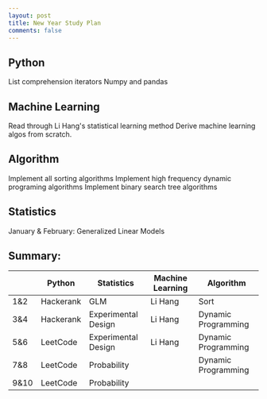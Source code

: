 ```yaml
---
layout: post
title: New Year Study Plan
comments: false
---
```



## Python
List comprehension
iterators
Numpy and pandas


## Machine Learning
Read through Li Hang's statistical learning method
Derive machine learning algos from scratch.

## Algorithm
Implement all sorting algorithms
Implement high frequency dynamic programing algorithms
Implement binary search tree algorithms


## Statistics
January & February: Generalized Linear Models


## Summary:
|      | Python    | Statistics          | Machine Learning | Algorithm           |
|------|-----------|---------------------|------------------|---------------------|
| 1&2  | Hackerank | GLM                 | Li Hang          | Sort                |
| 3&4  | Hackerank | Experimental Design | Li Hang          | Dynamic Programming |
| 5&6  | LeetCode  | Experimental Design | Li Hang          | Dynamic Programming |
| 7&8  | LeetCode  | Probability         |                  | Dynamic Programming |
| 9&10 | LeetCode  | Probability         |                  |                     |
